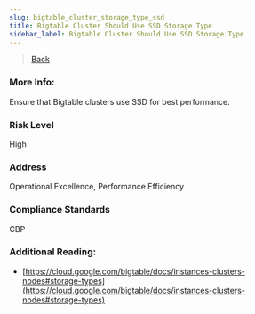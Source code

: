 ```yaml
---
slug: bigtable_cluster_storage_type_ssd
title: Bigtable Cluster Should Use SSD Storage Type
sidebar_label: Bigtable Cluster Should Use SSD Storage Type
---
```

> [Back](../../gcpnosqlmonitoring)

### More Info:
Ensure that Bigtable clusters use SSD for best performance.

### Risk Level
High

### Address
Operational Excellence, Performance Efficiency

### Compliance Standards
CBP

### Additional Reading:
- [https://cloud.google.com/bigtable/docs/instances-clusters-nodes#storage-types](https://cloud.google.com/bigtable/docs/instances-clusters-nodes#storage-types) 
